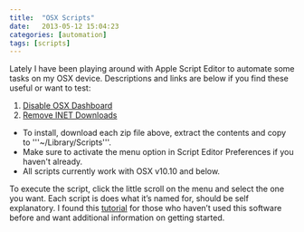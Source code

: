 ```yaml
---
title:  "OSX Scripts"
date:   2013-05-12 15:04:23
categories: [automation]
tags: [scripts]
---
```

Lately I have been playing around with Apple Script Editor to automate some tasks on my OSX device.  Descriptions and links are below if you find these useful or want to test:

1. [Disable OSX Dashboard](https://ashby.keybase.pub/Blog/Scripts/Disable%20OSX%20Dashboard.zip)
2. [Remove INET Downloads](https://ashby.keybase.pub/Blog/Scripts/Remove%20INET%20Downloads.zip)

* To install, download each zip file above, extract the contents and copy to '''~/Library/Scripts'''.
* Make sure to activate the menu option in Script Editor Preferences if you haven't already.
* All scripts currently work with OSX v10.10 and below.  

To execute the script, click the little scroll on the menu and select the one you want.  Each script is does what it’s named for, should be self explanatory.  I found this [tutorial](https://macosxautomation.com/applescript/firsttutorial/02.html) for those who haven’t used this software before and want additional information on getting started.
